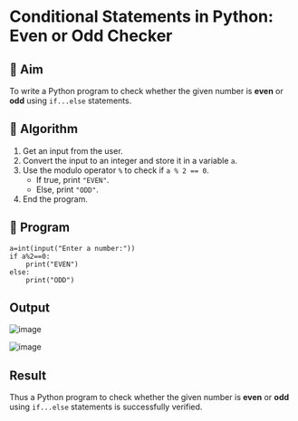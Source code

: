 # Conditional Statements in Python: Even or Odd Checker

## 🎯 Aim
To write a Python program to check whether the given number is **even** or **odd** using `if...else` statements.

## 🧠 Algorithm
1. Get an input from the user.
2. Convert the input to an integer and store it in a variable `a`.
3. Use the modulo operator `%` to check if `a % 2 == 0`.
   - If true, print `"EVEN"`.
   - Else, print `"ODD"`.
4. End the program.

## 🧾 Program
```
a=int(input("Enter a number:"))
if a%2==0:
    print("EVEN")
else:
    print("ODD")
```
## Output

![image](https://github.com/user-attachments/assets/2ff672e2-ec35-4387-a624-9be70efff6bb)

![image](https://github.com/user-attachments/assets/eda8c0ce-7edf-43f2-9231-965a6d82e1db)

## Result
Thus a Python program to check whether the given number is **even** or **odd** using `if...else` statements is successfully verified.
